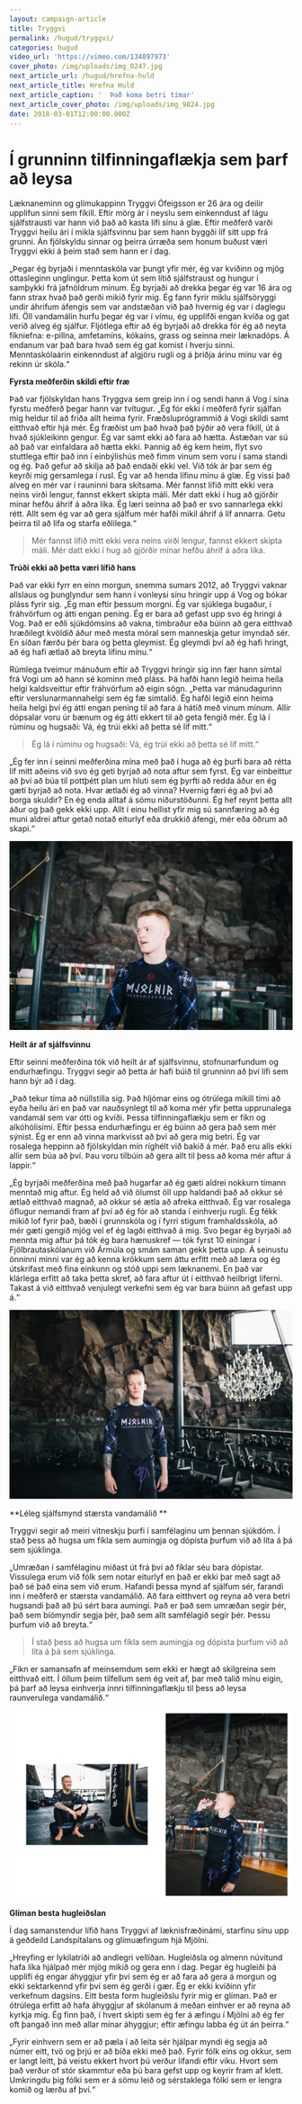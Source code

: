 ```yaml
---
layout: campaign-article
title: Tryggvi
permalink: /hugud/tryggvi/
categories: hugud
video_url: 'https://vimeo.com/134897973'
cover_photo: /img/uploads/img_0247.jpg
next_article_url: /hugud/hrefna-huld
next_article_title: Hrefna Huld
next_article_caption: '  Það koma betri tímar'
next_article_cover_photo: /img/uploads/img_9824.jpg
date: 2018-03-01T12:00:00.000Z
---
```

# Í grunninn tilfinningaflækja sem þarf að leysa

Læknaneminn og glímukappinn Tryggvi Ófeigsson er 26 ára og deilir upplifun sinni sem fíkill. Eftir mörg ár í neyslu sem einkenndust af lágu sjálfstrausti var hann við það að kasta lífi sínu á glæ. Eftir meðferð varði Tryggvi heilu ári í mikla sjálfsvinnu þar sem hann byggði líf sitt upp frá grunni. Án fjölskyldu sinnar og þeirra úrræða sem honum buðust væri Tryggvi ekki á þeim stað sem hann er í dag. 

„Þegar ég byrjaði í menntaskóla var þungt yfir mér, ég var kvíðinn og mjög óttasleginn unglingur. Þetta kom út sem lítið sjálfstraust og hungur í samþykki frá jafnöldrum mínum. Ég byrjaði að drekka þegar ég var 16 ára og fann strax hvað það gerði mikið fyrir mig. Ég fann fyrir miklu sjálfsöryggi undir áhrifum áfengis sem var andstæðan við það hvernig ég var í daglegu lífi. Öll vandamálin hurfu þegar ég var í vímu, ég upplifði engan kvíða og gat verið alveg ég sjálfur. Fljótlega eftir að ég byrjaði að drekka fór ég að neyta fíkniefna: e-pillna, amfetamíns, kókaíns, grass og seinna meir læknadóps. Á endanum var það bara hvað sem ég gat komist í hverju sinni. Menntaskólaárin einkenndust af algjöru rugli og á þriðja árinu mínu var ég rekinn úr skóla.“ 

**Fyrsta meðferðin skildi eftir fræ**

Það var fjölskyldan hans Tryggva sem greip inn í og sendi hann á Vog í sína fyrstu meðferð þegar hann var tvítugur. „Ég fór ekki í meðferð fyrir sjálfan mig heldur til að friða allt heima fyrir. Fræðsluprógrammið á Vogi skildi samt eitthvað eftir hjá mér. Ég fræðist um það hvað það þýðir að vera fíkill, út á hvað sjúkleikinn gengur. Ég var samt ekki að fara að hætta. Ástæðan var sú að það var einfaldara að hætta ekki. Þannig að ég kem heim, flyt svo stuttlega eftir það inn í einbýlishús með fimm vinum sem voru í sama standi og ég. Það gefur að skilja að það endaði ekki vel. Við tók ár þar sem ég keyrði mig gersamlega í rusl. Ég var að henda lífinu mínu á glæ. Ég vissi það alveg en mér var í rauninni bara skítsama. Mér fannst lífið mitt ekki vera neins virði lengur, fannst ekkert skipta máli. Mér datt ekki í hug að gjörðir mínar hefðu áhrif á aðra líka. Ég læri seinna að það er svo sannarlega ekki rétt. Allt sem ég var að gera sjálfum mér hafði mikil áhrif á líf annarra. Getu þeirra til að lifa og starfa eðlilega.“

> Mér fannst lífið mitt ekki vera neins virði lengur, fannst ekkert skipta máli. Mér datt ekki í hug að gjörðir mínar hefðu áhrif á aðra líka.



**Trúði ekki að þetta væri lífið hans**

Það var ekki fyrr en einn morgun, snemma sumars 2012, að Tryggvi vaknar allslaus og þunglyndur sem hann í vonleysi sínu hringir upp á Vog og bókar pláss fyrir sig. „Ég man eftir þessum morgni. Ég var sjúklega bugaður, í fráhvörfum og átti engan pening.  Ég er bara að gefast upp svo ég hringi á Vog. Það er eðli sjúkdómsins að vakna, timbraður eða búinn að gera eitthvað hræðilegt kvöldið áður með mesta móral sem manneskja getur ímyndað sér.  En síðan færðu þér bara og þetta gleymist. Ég gleymdi því að ég hafi hringt, að ég hafi ætlað að breyta lífinu mínu.“

Rúmlega tveimur mánuðum eftir að Tryggvi hringir sig inn fær hann símtal frá Vogi um að hann sé kominn með pláss. Þá hafði hann legið heima heila helgi kaldsveittur eftir fráhvörfum að eigin sögn. „Þetta var mánudagurinn eftir verslunarmannahelgi sem ég fæ símtalið. Ég hafði legið einn heima heila helgi því ég átti engan pening til að fara á hátíð með vinum mínum. Allir dópsalar voru úr bænum og ég átti ekkert til að geta fengið mér. Ég lá í rúminu og hugsaði: Vá, ég trúi ekki að þetta sé líf mitt.“



> Ég lá í rúminu og hugsaði: Vá, ég trúi ekki að þetta sé líf mitt.“

„Ég fer inn í seinni meðferðina mína með það í huga að ég þurfi bara að rétta líf mitt aðeins við svo ég geti byrjað að nota aftur sem fyrst. Ég var einbeittur að því að búa til pottþétt plan um hluti sem ég þyrfti að redda áður en ég gæti byrjað að nota. Hvar ætlaði ég að vinna? Hvernig færi ég að því að borga skuldir? En ég enda alltaf á sömu niðurstöðunni. Ég hef reynt þetta allt áður og það gekk ekki upp. Allt í einu hellist yfir mig sú sannfæring að ég muni aldrei aftur getað notað eiturlyf eða drukkið áfengi, mér eða öðrum að skapi.“ 

![null](/img/uploads/img_0185.jpg)

**Heilt ár af sjálfsvinnu**

Eftir seinni meðferðina tók við heilt ár af sjálfsvinnu, stofnunarfundum og endurhæfingu. Tryggvi segir að þetta ár hafi búið til grunninn að því lífi sem hann  býr að í dag. 

„Það tekur tíma að núllstilla sig. Það hljómar eins og ótrúlega mikill tími að eyða heilu ári en það var nauðsynlegt til að koma mér yfir þetta upprunalega vandamál sem var ótti og kvíði. Þessa tilfinningaflækju sem er fíkn og alkóhólisimi.  Eftir þessa endurhæfingu er ég búinn að gera það sem mér sýnist. Ég er enn að vinna markvisst að því að gera mig betri. Ég var rosalega heppinn að  fjölskyldan mín ríghélt við bakið á mér. Það eru alls ekki allir sem búa að því.  Þau voru tilbúin að gera allt til þess að koma mér aftur á lappir.“

„Ég byrjaði meðferðina með það hugarfar að ég gæti aldrei nokkurn tímann menntað mig aftur. Ég held að við ölumst öll upp haldandi það að okkur sé ætlað eitthvað magnað, að okkur sé ætla að afreka eitthvað. Ég var rosalega öflugur nemandi fram af því að ég fór að standa í einhverju rugli. Ég fékk mikið lof fyrir það, bæði í grunnskóla og í fyrri stigum framhaldsskóla, að mér gæti gengið mjög vel ef ég lagði eitthvað á mig. Svo þegar ég byrjaði að mennta mig aftur þá tók ég bara hænuskref — tók fyrst  10 einingar í Fjölbrautaskólanum við Ármúla og smám saman gekk þetta upp. Á seinustu önninni minni var ég að kenna krökkum sem áttu erfitt með að læra og ég útskrifast með fína einkunn og stóð uppi sem læknanemi. En það var klárlega erfitt að taka þetta skref, að fara aftur út í eitthvað heilbrigt líferni. Takast á við eitthvað venjulegt verkefni sem ég var bara búinn að gefast upp á.“

![null](/img/uploads/img_0239.jpg)

**Léleg sjálfsmynd stærsta vandamálið **

Tryggvi segir að meiri vitneskju þurfi í samfélaginu um þennan sjúkdóm. Í stað þess að hugsa um fíkla sem aumingja og dópista þurfum við að líta á þá sem sjúklinga. 

„Umræðan í samfélaginu miðast út frá því að fíklar séu bara dópistar. Vissulega erum við fólk sem notar eiturlyf en það er ekki þar með sagt að það sé það eina sem við erum. Hafandi þessa mynd af sjálfum sér, farandi inn í meðferð er stærsta vandamálið. Að fara eitthvert og reyna að vera betri hugsandi það að þú sért bara aumingi. Það er það sem umræðan segir þér, það sem bíómyndir segja þér, það sem allt samfélagið segir þér. Þessu þurfum við að breyta.“ 



> Í stað þess að hugsa um fíkla sem aumingja og dópista þurfum við að líta á þá sem sjúklinga. 

„Fíkn er samansafn af meinsemdum sem ekki er hægt að skilgreina sem eitthvað eitt. Í öllum þeim tilfellum sem ég veit af, þar með talið mínu eigin, þá þarf að leysa einhverja innri tilfinningaflækju til þess að leysa raunverulega vandamálið.“

![null](/img/uploads/tryggvi_1.jpg)

**Glíman besta hugleiðslan**

Í dag samanstendur lífið hans Tryggvi af læknisfræðinámi, starfinu sínu upp á geðdeild Landspítalans og glímuæfingum hjá Mjölni. 

„Hreyfing er lykilatriði að andlegri vellíðan. Hugleiðsla og almenn núvitund hafa líka hjálpað mér mjög mikið og gera enn í dag. Þegar ég hugleiði þá upplifi ég engar áhyggjur yfir því sem ég er að fara að gera á morgun og ekki sektarkennd yfir því sem ég gerði í gær. Ég er ekki kvíðinn yfir verkefnum dagsins. Eitt besta form hugleiðslu fyrir mig er glíman. Það er ótrúlega erfitt að hafa áhyggjur af skólanum á meðan einhver er að reyna að kyrkja mig. Ég finn það, í hvert skipti sem ég fer á æfingu í Mjölni að ég fer oft þangað inn með allar mínar áhyggjur; eftir æfingu labba ég út án þeirra.“

„Fyrir einhvern sem er að pæla í að leita sér hjálpar myndi ég segja að númer eitt, tvö og þrjú er að  bíða ekki með það. Fyrir fólk eins og okkur, sem er langt leitt,  þá veistu ekkert hvort þú verður lifandi eftir viku. Hvort sem það verður of stór skammtur eða þú bara gefst upp og keyrir fram af klett. Umkringdu þig fólki sem er á sömu leið og sérstaklega fólki sem er lengra komið og lærðu af því.“
